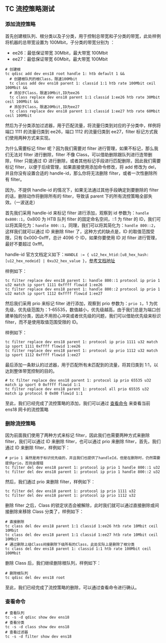 ## TC 流控策略测试

### 添加流控策略

首先创建根队列、根分类以及子分类，用于控制总带宽和子分类的带宽，此处样例将机器的总带宽设置为 100Mbit，子分类的带宽分别为 ：

- ee26：最低保证带宽 30Mbit，最大带宽 100Mbit
- ee27：最低保证带宽 60Mbit，最大带宽 100Mbit

```shell
# 创建根
tc qdisc add dev ens18 root handle 1: htb default 1 &&
  # 创建根队列的根Class，限速100Mbit
  tc class add dev ens18 parent 1: classid 1:1 htb rate 100Mbit ceil 100Mbit &&
  # 添加子Class，限速10Mbit,ID为ee26
  tc class replace dev ens18 parent 1:1 classid 1:ee26 htb rate 30Mbit ceil 100Mbit &&
  # 添加子Class，限速20Mbit,ID为ee27
  tc class replace dev ens18 parent 1:1 classid 1:ee27 htb rate 60Mbit ceil 100Mbit
```

然后为子分类添加过滤器，用于匹配流量，将流量归类到对应的子分类中，样例将端口 1111 的流量归类到 ee26，端口 1112 的流量归类到 ee27，filter 标记方式我们使用两种方式来实现。

为什么需要标记 filter 呢？因为我们需要对 filter 进行管理，如果不标记，那么我们无法对 filter 进行删除，filter 不像 Class，可以借助删除跟队列进行连带删除，filter 只能通过 ID 进行删除，或者其他标记手段进行匹配删除，因此我们需要标记 filter，以便于后续管理，如果直接使用添加命令修改，将 add 修改为 del，并且你没有设置合适的 handle-id，那么你将无法删除 filter，或者一次性删除所有 filter。

因为，不提供 handle-id 的情况下，如果无法通过其他手段确定到要删除的 filter 的话，删除动作将删除所有的 filter，导致该 parent 下的所有流控策略全部失效。（一波送走）

首先我们采用 handle-id 来标记 filter 进行添加，观察到 id 参数为：`handle 0x800::1`，0x800 为 HTB 队列 filter 的固定命名空间，::1 为 filter 的 ID，我们可以将其简化为：`handle 800::1`，同理，我们可以将其简化为：`handle 800::2`，这样我们就可以通过 ID 来删除 filter 了，这种方式的缺点是，ID 的取值范围受限，只有 0x000-0xfff，总计 4096 个 ID，如果你要使用 ID 对 filter 进行管理，最好不要超过 0xfff。

handle-id 官方文档定义如下：`HANDLE := { u12_hex_htid:[u8_hex_hash:[u12_hex_nodeid] | 0xu32_hex_value }`，[参考文档地址](https://man7.org/linux/man-pages/man8/tc-u32.8.html)

样例如下：

```shell
tc filter replace dev ens18 parent 1: handle 800::1 protocol ip prio 1 u32 match ip sport 1111 0xffff flowid 1:ee26
tc filter replace dev ens18 parent 1: handle 800::2 protocol ip prio 1 u32 match ip sport 1112 0xffff flowid 1:ee27
```

然后我们采用 prio 来标记 filter 进行添加，观察到 prio 参数为：`prio 1`，1 为优先级，优先级范围为：1-65535，数值越小，优先级越高，由于我们总是为端口创建单独的分类，因此不用担心冲突或者优先级的问题，我们可以借助优先级来标识 filter，而不是使用取值范围受限的 ID。

样例如下：

```shell
tc filter replace dev ens18 parent 1: protocol ip prio 1111 u32 match ip sport 1111 0xffff flowid 1:ee26
tc filter replace dev ens18 parent 1: protocol ip prio 1112 u32 match ip sport 1112 0xffff flowid 1:ee27
```

最后添加一条默认的过滤器，用于匹配所有未匹配到的流量，将其归类到 1:1，以达到整体带宽控制的目的。

```shell
# tc filter replace dev ens18 parent 1: protocol ip prio 65535 u32 match ip sport 0 0xffff flowid 1:1
tc filter replace dev ens18 parent 1: protocol all prio 65535 u32 match ip protocol 0 0x00 flowid 1:1
```

至此，我们已经完成了流控策略的添加，我们可以通过 [查看命令](#查看命令) 来查看当前 ens18 网卡的流控策略

### 删除流控策略

因为前面我们使用了两种方式来标记 filter，因此我们也需要两种方式来删除 filter，我们可以通过 ID 来删除 filter，也可以通过 prio 来删除 filter，首先，我们通过 ID 来删除 filter，样例如下：

```shell
# prio 1 虽然是用于标识优先级的，并且我们也提供了handleId，但是在删除时，仍然需要提供prio，否则会报错
tc filter del dev ens18 parent 1: protocol ip prio 1 handle 800::1 u32
tc filter del dev ens18 parent 1: protocol ip prio 1 handle 800::2 u32
```

然后，我们通过 prio 来删除 filter，样例如下：

```shell
tc filter del dev ens18 parent 1: protocol ip prio 1111 u32
tc filter del dev ens18 parent 1: protocol ip prio 1112 u32
```

删除 filter 之后，Class 的锁定状态会被解除，此时我们就可以通过直接删除或间接删除来移除 Class 分类了，样例如下：

```shell
# 直接删除
tc class del dev ens18 parent 1:1 classid 1:ee26 htb rate 10Mbit ceil 10Mbit
tc class del dev ens18 parent 1:1 classid 1:ee27 htb rate 10Mbit ceil 10Mbit
# 通过删除上级Class间接删除下级所有的Class，此处实际上是删除了根分类
tc class del dev ens18 parent 1: classid 1:1 htb rate 100Mbit ceil 100Mbit
```

删除 Class 后，我们继续删除根队列，样例如下：

```shell
# 删除根队列
tc qdisc del dev ens18 root
```

至此，我们已经完成了流控策略的删除，可以通过查看命令进行确认。

### 查看命令

```shell
# 查看队列
tc -s -d qdisc show dev ens18
# 查看分类
tc -s -d class show dev ens18
# 查看过滤器
tc -s -d filter show dev ens18
```
